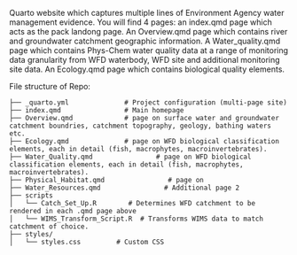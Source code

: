 

Quarto website which captures multiple lines of Environment Agency water management evidence.
You will find 4 pages: an index.qmd page which acts as the pack landong page.
An Overview.qmd page which contains river and groundwater catchment geographic information.
A Water_quality.qmd page which contains Phys-Chem water quality data at a range of monitoring data granularity from WFD waterbody, WFD site and additional monitoring site data.
An Ecology.qmd page which contains biological quality elements.

File structure of Repo:
```
├── _quarto.yml              # Project configuration (multi-page site)
├── index.qmd                # Main homepage
├── Overview.qmd             # page on surface water and groundwater catchment boundries, catchment topography, geology, bathing waters etc.
├── Ecology.qmd              # page on WFD biological classification elements, each in detail (fish, macrophytes, macroinvertebrates).
├── Water_Quality.qmd                # page on WFD biological classification elements, each in detail (fish, macrophytes, macroinvertebrates).
├── Physical_Habitat.qmd                # page on 
├── Water_Resources.qmd                # Additional page 2
├── scripts                
│   └── Catch_Set_Up.R        # Determines WFD catchment to be rendered in each .qmd page above
│   └── WIMS_Transform_Script.R  # Transforms WIMS data to match catchment of choice.
├── styles/
│   └── styles.css         # Custom CSS
```
